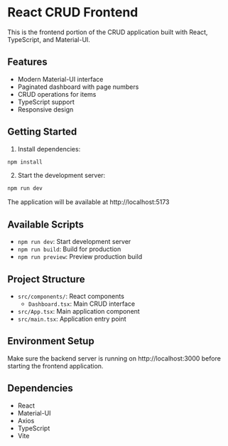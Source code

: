 # React CRUD Frontend

This is the frontend portion of the CRUD application built with React, TypeScript, and Material-UI.

## Features

- Modern Material-UI interface
- Paginated dashboard with page numbers
- CRUD operations for items
- TypeScript support
- Responsive design

## Getting Started

1. Install dependencies:
```bash
npm install
```

2. Start the development server:
```bash
npm run dev
```

The application will be available at http://localhost:5173

## Available Scripts

- `npm run dev`: Start development server
- `npm run build`: Build for production
- `npm run preview`: Preview production build

## Project Structure

- `src/components/`: React components
  - `Dashboard.tsx`: Main CRUD interface
- `src/App.tsx`: Main application component
- `src/main.tsx`: Application entry point

## Environment Setup

Make sure the backend server is running on http://localhost:3000 before starting the frontend application.

## Dependencies

- React
- Material-UI
- Axios
- TypeScript
- Vite

